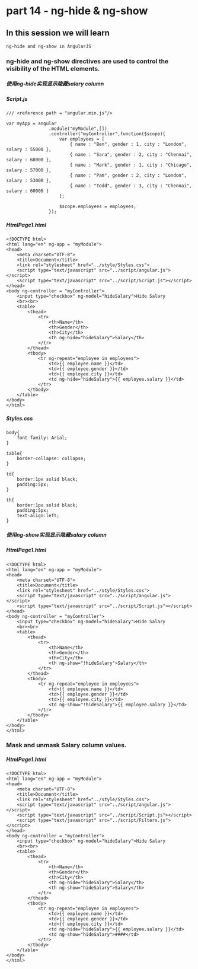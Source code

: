 # part 14 - ng-hide & ng-show

## In this session we will learn
    
    ng-hide and ng-show in AngularJS

### ng-hide and ng-show directives are used to control the visibility of the HTML elements.

##### 使用ng-hide实现显示隐藏salary column

#####    Script.js
    /// <reference path = "angular.min.js"/>

    var myApp = angular
                    .module("myModule",[])
                    .controller("myController",function($scope){
                        var employees = [
                            { name : "Ben", gender : 1, city : "London", salary : 55000 },
                            { name : "Sara", gender : 2, city : "Chennai", salary : 68000 },
                            { name : "Mark", gender : 1, city : "Chicago", salary : 57000 },
                            { name : "Pam", gender : 2, city : "London", salary : 53000 },
                            { name : "Todd", gender : 3, city : "Chennai", salary : 60000 }
                        ];
                    
                        $scope.employees = employees;
                    });

#####    HtmlPage1.html
    <!DOCTYPE html>
    <html lang="en" ng-app = "myModule">
    <head>
        <meta charset="UTF-8">
        <title>Document</title>
        <link rel="stylesheet" href="../style/Styles.css">
        <script type="text/javascript" src="../script/angular.js"></script>
        <script type="text/javascript" src="../script/Script.js"></script>
    </head>
    <body ng-controller = "myController">
        <input type="checkbox" ng-model="hideSalary">Hide Salary
        <br><br>
        <table>
            <thead>
                <tr>
                    <th>Name</th>
                    <th>Gender</th>
                    <th>City</th>
                    <th ng-hide="hideSalary">Salary</th>
                </tr>
            </thead>
            <tbody>
                <tr ng-repeat="employee in employees">
                    <td>{{ employee.name }}</td>
                    <td>{{ employee.gender }}</td>
                    <td>{{ employee.city }}</td>
                    <td ng-hide="hideSalary">{{ employee.salary }}</td>
                </tr>
            </tbody>
        </table>
    </body>
    </html>

#####    Styles.css
    body{
        font-family: Arial;
    }

    table{
        border-collapse: collapse;
    }

    td{
        border:1px solid black;
        padding:5px;
    }

    th{
        border:1px solid black;
        padding:5px;
        text-align:left;
    }

##### 使用ng-show实现显示隐藏salary column

#####    HtmlPage1.html
    <!DOCTYPE html>
    <html lang="en" ng-app = "myModule">
    <head>
        <meta charset="UTF-8">
        <title>Document</title>
        <link rel="stylesheet" href="../style/Styles.css">
        <script type="text/javascript" src="../script/angular.js"></script>
        <script type="text/javascript" src="../script/Script.js"></script>
    </head>
    <body ng-controller = "myController">
        <input type="checkbox" ng-model="hideSalary">Hide Salary
        <br><br>
        <table>
            <thead>
                <tr>
                    <th>Name</th>
                    <th>Gender</th>
                    <th>City</th>
                    <th ng-show="!hideSalary">Salary</th>
                </tr>
            </thead>
            <tbody>
                <tr ng-repeat="employee in employees">
                    <td>{{ employee.name }}</td>
                    <td>{{ employee.gender }}</td>
                    <td>{{ employee.city }}</td>
                    <td ng-show="!hideSalary">{{ employee.salary }}</td>
                </tr>
            </tbody>
        </table>
    </body>
    </html>

### Mask and unmask Salary column values.

#####    HtmlPage1.html
    <!DOCTYPE html>
    <html lang="en" ng-app = "myModule">
    <head>
        <meta charset="UTF-8">
        <title>Document</title>
        <link rel="stylesheet" href="../style/Styles.css">
        <script type="text/javascript" src="../script/angular.js"></script>
        <script type="text/javascript" src="../script/Script.js"></script>
        <script type="text/javascript" src="../script/Filters.js"></script>
    </head>
    <body ng-controller = "myController">
        <input type="checkbox" ng-model="hideSalary">Hide Salary
        <br><br>
        <table>
            <thead>
                <tr>
                    <th>Name</th>
                    <th>Gender</th>
                    <th>City</th>
                    <th ng-hide="hideSalary">Salary</th>
                    <th ng-show="hideSalary">Salary</th>
                </tr>
            </thead>
            <tbody>
                <tr ng-repeat="employee in employees">
                    <td>{{ employee.name }}</td>
                    <td>{{ employee.gender }}</td>
                    <td>{{ employee.city }}</td>
                    <td ng-hide="hideSalary">{{ employee.salary }}</td>
                    <td ng-show="hideSalary">####</td>
                </tr>
            </tbody>
        </table>
    </body>
    </html>